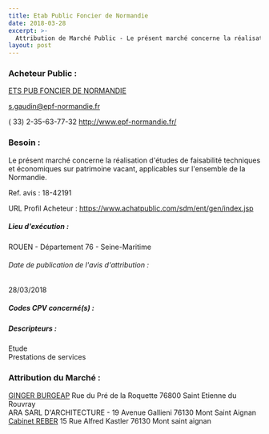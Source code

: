 ```yaml
---
title: Etab Public Foncier de Normandie
date: 2018-03-28
excerpt: >-
  Attribution de Marché Public - Le présent marché concerne la réalisation d'études de faisabilité techniques et économiques sur patrimoine vacant, applicables sur l'ensemble de la Normandie.
layout: post
---
```


### Acheteur Public : 
<a href="/acheteur-34/siren-720500206"> ETS PUB FONCIER DE NORMANDIE</a><br/>



s.gaudin@epf-normandie.fr

( 33) 2-35-63-77-32
http://www.epf-normandie.fr/
### Besoin :

Le présent marché concerne la réalisation d'études de faisabilité techniques et économiques sur patrimoine vacant, applicables sur l'ensemble de la Normandie.

Ref. avis : 18-42191

URL Profil Acheteur : https://www.achatpublic.com/sdm/ent/gen/index.jsp

##### Lieu d'exécution :

ROUEN - Département 76 - Seine-Maritime

###### Date de publication de l'avis d'attribution : 
28/03/2018

##### Codes CPV concerné(s) :

##### Descripteurs :
Etude <br/>
Prestations de services <br/>

### Attribution du Marché :
<a href="/entreprise-267/siren-682008222"> GINGER BURGEAP</a>    Rue du Pré de la Roquette 76800 Saint Etienne du Rouvray <br/>
ARA SARL D'ARCHITECTURE - 19 Avenue Gallieni 76130 Mont Saint Aignan <br/>
<a href="/entreprise-268/siren-781143987"> Cabinet REBER</a>    15 Rue Alfred Kastler 76130 Mont saint aignan <br/>
